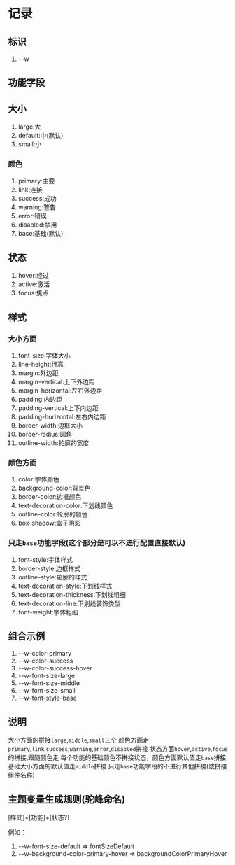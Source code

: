 # 记录

## 标识

1. --w

## 功能字段

## 大小

1. large:大
2. default:中(默认)
3. small:小

### 颜色

1. primary:主要
2. link:连接
3. success:成功
4. warning:警告
5. error:错误
6. disabled:禁用
7. base:基础(默认)

## 状态

1. hover:经过
2. active:激活
3. focus:焦点

## 样式

### 大小方面

1. font-size:字体大小
2. line-height:行高
3. margin:外边距
4. margin-vertical:上下外边距
5. margin-horizontal:左右外边距
6. padding:内边距
7. padding-vertical:上下内边距
8. padding-horizontal:左右内边距
9. border-width:边框大小
10. border-radius:圆角
11. outline-width:轮廓的宽度

### 颜色方面

1. color:字体颜色
2. background-color:背景色
3. border-color:边框颜色
4. text-decoration-color:下划线颜色
5. outline-color:轮廓的颜色
6. box-shadow:盒子阴影

### 只走`base`功能字段(这个部分是可以不进行配置直接默认)

1. font-style:字体样式
2. border-style:边框样式
3. outline-style:轮廓的样式
4. text-decoration-style:下划线样式
5. text-decoration-thickness:下划线粗细
6. text-decoration-line:下划线装饰类型
7. font-weight:字体粗细

## 组合示例

1. --w-color-primary
2. --w-color-success
3. --w-color-success-hover
4. --w-font-size-large
5. --w-font-size-middle
6. --w-font-size-small
7. --w-font-style-base

## 说明

大小方面的拼接`large`,`middle`,`small`三个
颜色方面走`primary`,`link`,`success`,`warning`,`error`,`disabled`拼接
状态方面`hover`,`active`,`focus`的拼接,跟随颜色走
每个功能的基础颜色不拼接状态，颜色方面默认值走`base`拼接,基础大小方面的默认值走`middle`拼接
只走`base`功能字段的不进行其他拼接(或拼接组件名称)

## 主题变量生成规则(驼峰命名)

[样式]+[功能]+[状态?] 

例如：

1. --w-font-size-default => fontSizeDefault
2. --w-background-color-primary-hover =>  backgroundColorPrimaryHover